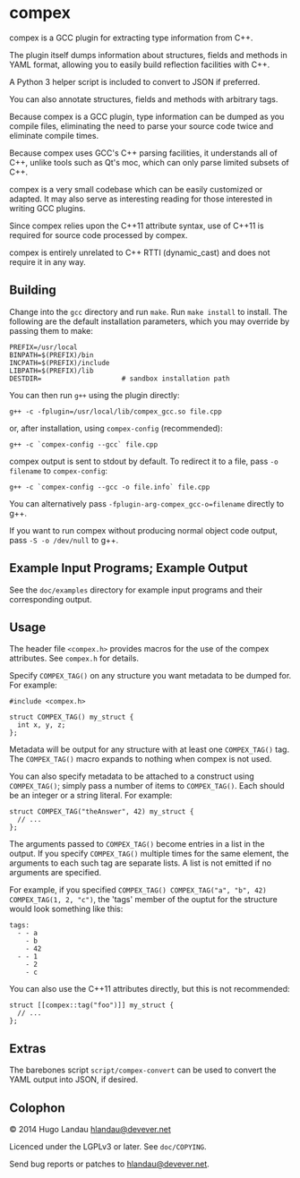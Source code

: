 compex
======

compex is a GCC plugin for extracting type information from C++.

The plugin itself dumps information about structures, fields and methods in
YAML format, allowing you to easily build reflection facilities with C++.

A Python 3 helper script is included to convert to JSON if preferred.

You can also annotate structures, fields and methods with arbitrary tags.

Because compex is a GCC plugin, type information can be dumped as you compile
files, eliminating the need to parse your source code twice and eliminate
compile times.

Because compex uses GCC's C++ parsing facilities, it understands all of C++,
unlike tools such as Qt's moc, which can only parse limited subsets of C++.

compex is a very small codebase which can be easily customized or adapted. It
may also serve as interesting reading for those interested in writing GCC
plugins.

Since compex relies upon the C++11 attribute syntax, use of C++11 is required
for source code processed by compex.

compex is entirely unrelated to C++ RTTI (dynamic_cast) and does not require it
in any way.

Building
--------
Change into the `gcc` directory and run `make`. Run `make install` to install.
The following are the default installation parameters, which you may override
by passing them to make:

    PREFIX=/usr/local
    BINPATH=$(PREFIX)/bin
    INCPATH=$(PREFIX)/include
    LIBPATH=$(PREFIX)/lib
    DESTDIR=                    # sandbox installation path

You can then run `g++` using the plugin directly:

    g++ -c -fplugin=/usr/local/lib/compex_gcc.so file.cpp

or, after installation, using `compex-config` (recommended):

    g++ -c `compex-config --gcc` file.cpp

compex output is sent to stdout by default. To redirect it to a file, pass `-o
filename` to `compex-config`:

    g++ -c `compex-config --gcc -o file.info` file.cpp

You can alternatively pass `-fplugin-arg-compex_gcc-o=filename` directly to g++.

If you want to run compex without producing normal object code output, pass
`-S -o /dev/null` to g++.

Example Input Programs; Example Output
--------------------------------------
See the `doc/examples` directory for example input programs and their
corresponding output.

Usage
-----
The header file `<compex.h>` provides macros for the use of the compex
attributes. See `compex.h` for details.

Specify `COMPEX_TAG()` on any structure you want metadata to be dumped for. For
example:

    #include <compex.h>

    struct COMPEX_TAG() my_struct {
      int x, y, z;
    };

Metadata will be output for any structure with at least one `COMPEX_TAG()` tag.
The `COMPEX_TAG()` macro expands to nothing when compex is not used.

You can also specify metadata to be attached to a construct using `COMPEX_TAG()`;
simply pass a number of items to `COMPEX_TAG()`. Each should be an integer or a
string literal. For example:

    struct COMPEX_TAG("theAnswer", 42) my_struct {
      // ...
    };

The arguments passed to `COMPEX_TAG()` become entries in a list in the output.
If you specify `COMPEX_TAG()` multiple times for the same element, the
arguments to each such tag are separate lists. A list is not emitted if no
arguments are specified.

For example, if you specified
`COMPEX_TAG() COMPEX_TAG("a", "b", 42) COMPEX_TAG(1, 2, "c")`,
the 'tags' member of the ouptut for the structure would look something like
this:

    tags:
      - - a
        - b
        - 42
      - - 1
        - 2
        - c

You can also use the C++11 attributes directly, but this is not recommended:

    struct [[compex::tag("foo")]] my_struct {
      // ...
    };

Extras
------
The barebones script `script/compex-convert` can be used to convert the YAML
output into JSON, if desired.

Colophon
--------
© 2014 Hugo Landau <hlandau@devever.net>

Licenced under the LGPLv3 or later. See `doc/COPYING`.

Send bug reports or patches to <hlandau@devever.net>.
